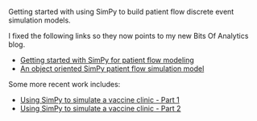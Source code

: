 Getting started with using SimPy to build patient flow discrete event simulation models. 

I fixed the following links so they now points to my new Bits Of Analytics blog.

- [Getting started with SimPy for patient flow modeling](https://bitsofanalytics.org/posts/simpy-getting-started-patflow-model/simpy-getting-started.html) 
- [An object oriented SimPy patient flow simulation model](https://bitsofanalytics.org/posts/simpy-oo-patflow-model/simpy-oo-patflow-model.html)

Some more recent work includes:

- [Using SimPy to simulate a vaccine clinic - Part 1](https://bitsofanalytics.org/posts/simpy-vaccine-clinic-part1/simpy_getting_started_vaccine_clinic.html)
- [Using SimPy to simulate a vaccine clinic - Part 2](https://bitsofanalytics.org/posts/simpy-vaccine-clinic-part2/simpy_vaccine_clinic_improvements.html)
